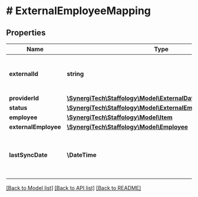 # # ExternalEmployeeMapping

## Properties

Name | Type | Description | Notes
------------ | ------------- | ------------- | -------------
**externalId** | **string** | [readonly] The id for the employee in the external system | [optional]
**providerId** | [**\SynergiTech\Staffology\Model\ExternalDataProviderId**](ExternalDataProviderId.md) |  | [optional]
**status** | [**\SynergiTech\Staffology\Model\ExternalEmployeeMappingStatus**](ExternalEmployeeMappingStatus.md) |  | [optional]
**employee** | [**\SynergiTech\Staffology\Model\Item**](Item.md) |  | [optional]
**externalEmployee** | [**\SynergiTech\Staffology\Model\Employee**](Employee.md) |  | [optional]
**lastSyncDate** | **\DateTime** | [readonly] The date and time this mapping was last synchronised | [optional]

[[Back to Model list]](../../README.md#models) [[Back to API list]](../../README.md#endpoints) [[Back to README]](../../README.md)
